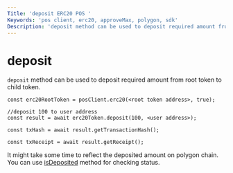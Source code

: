 ```yaml
---
Title: 'deposit ERC20 POS '
Keywords: 'pos client, erc20, approveMax, polygon, sdk'
Description: 'deposit method can be used to deposit required amount from root token to child token.'
---
```


# deposit

`deposit` method can be used to deposit required amount from root token to child token.

```
const erc20RootToken = posClient.erc20(<root token address>, true);

//deposit 100 to user address
const result = await erc20Token.deposit(100, <user address>);

const txHash = await result.getTransactionHash();

const txReceipt = await result.getReceipt();

```

It might take some time to reflect the deposited amount on polygon chain. You can use [isDeposited](docs/pos/is-deposited) method for checking status.
